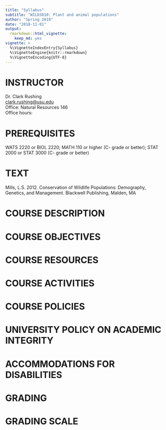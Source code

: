 ```yaml
---
title: "Syllabus"
subtitle: "WILD3810: Plant and animal populations"
author: "Spring 2019"
date: "2018-11-01"
output: 
  rmarkdown::html_vignette:
    keep_md: yes
vignette: >
  %\VignetteIndexEntry{Syllabus}
  %\VignetteEngine{knitr::rmarkdown}
  %\VignetteEncoding{UTF-8}
---
```




# INSTRUCTOR
Dr. Clark Rushing  
clark.rushing@usu.edu  
Office: Natural Resources 146  
Office hours: 

# PREREQUISITES
WATS 2220 or BIOL 2220; MATH 110 or higher (C- grade or better); STAT 2000 or STAT 3000 (C- grade or better)

# TEXT
Mills, L.S. 2012. Conservation of Wildlife Populations: Demography, Genetics, and Management.
Blackwell Publishing, Malden, MA

# COURSE DESCRIPTION

# COURSE OBJECTIVES

# COURSE RESOURCES

# COURSE ACTIVITIES

# COURSE POLICIES

# UNIVERSITY POLICY ON ACADEMIC INTEGRITY

# ACCOMMODATIONS FOR DISABILITIES

# GRADING

# GRADING SCALE

